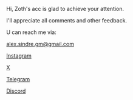 Hi, Zoth's acc is glad to achieve 
your attention.

I'll appreciate all comments and other feedback.

U can reach me via:

alex.sindre.gm@gmail.com

[Instagram](https://instagram.com/sindrezoth)

[X](https://twitter.com/sindrezoth) 

[Telegram](https://t.me/sindrezoth)

[Discord](https://discordapp.com/users/425580696602673153)
